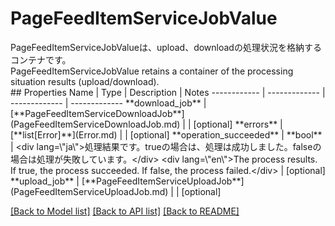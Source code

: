 # PageFeedItemServiceJobValue

<div lang=\"ja\">PageFeedItemServiceJobValueは、upload、downloadの処理状況を格納するコンテナです。</div> <div lang=\"en\">PageFeedItemServiceJobValue retains a container of the processing situation results (upload/download).</div> 
## Properties
Name | Type | Description | Notes
------------ | ------------- | ------------- | -------------
**download_job** | [**PageFeedItemServiceDownloadJob**](PageFeedItemServiceDownloadJob.md) |  | [optional] 
**errors** | [**list[Error]**](Error.md) |  | [optional] 
**operation_succeeded** | **bool** | &lt;div lang&#x3D;\&quot;ja\&quot;&gt;処理結果です。trueの場合は、処理は成功しました。falseの場合は処理が失敗しています。&lt;/div&gt; &lt;div lang&#x3D;\&quot;en\&quot;&gt;The process results. If true, the process succeeded. If false, the process failed.&lt;/div&gt;  | [optional] 
**upload_job** | [**PageFeedItemServiceUploadJob**](PageFeedItemServiceUploadJob.md) |  | [optional] 

[[Back to Model list]](../README.md#documentation-for-models) [[Back to API list]](../README.md#documentation-for-api-endpoints) [[Back to README]](../README.md)


